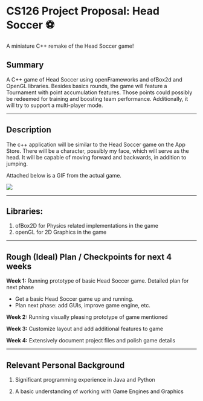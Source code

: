 # CS126 Project Proposal: Head Soccer ⚽
A miniature C++ remake of the Head Soccer game!

## Summary
A C++ game of Head Soccer using openFrameworks and ofBox2d and OpenGL  libraries. Besides basics rounds, the game will feature a Tournament with point accumulation features. Those points could possibly be redeemed for training and boosting team performance. Additionally, it will try to support a multi-player mode.


***


## Description

The c++ application will be similar to the Head Soccer game on the App Store. There will be a character, possibly my face, which will serve as the head. It will be capable of moving forward and backwards, in addition to jumping. 

Attached below is a GIF from the actual game.

![](https://vignette.wikia.nocookie.net/headsoccer/images/2/20/5rrqPw.gif/revision/latest?cb=20150703091601)

***
## Libraries: 

1) ofBox2D for Physics related implementations in the game
2) openGL for 2D Graphics in the game
***


## Rough (Ideal) Plan / Checkpoints for next 4 weeks

__Week 1:__ Running prototype of basic Head Soccer game. Detailed plan for next phase

+ Get a basic Head Soccer game up and running. 
+ Plan next phase: add GUIs, improve game engine, etc.

__Week 2:__ Running visually pleasing prototype of game mentioned

__Week 3:__ Customize layout and add additional features to game

__Week 4:__ Extensively document project files and polish game details

***

## Relevant Personal Background

1) Significant programming experience in Java and Python

2) A basic understanding of working with Game Engines and Graphics

